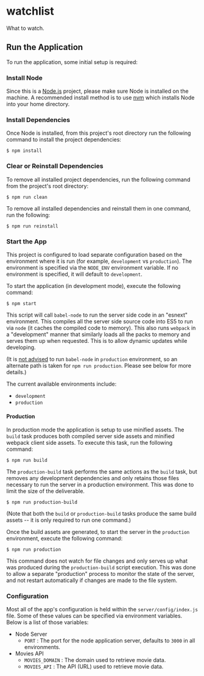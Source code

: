 # watchlist #

What to watch.

## Run the Application ##

To run the application, some initial setup is required:

### Install Node ###

Since this is a [Node.js](http://nodejs.org/) project, please make sure
Node is installed on the machine. A recommended install method is to use
[nvm](https://github.com/creationix/nvm) which installs Node into your
home directory.

### Install Dependencies ###

Once Node is installed, from this project's root directory run the following
command to install the project dependencies:

`$ npm install`

### Clear or Reinstall Dependencies ###

To remove all installed project dependencies, run the following command from the
project's root directory:

`$ npm run clean`

To remove all installed dependencies and reinstall them in one command, run the
following:

`$ npm run reinstall`

### Start the App ###

This project is configured to load separate configuration based on the
environment where it is run (for example, `development` vs `production`).
The environment is specified via the `NODE_ENV` environment variable.
If no environment is specified, it will default to `development`.

To start the application (in development mode), execute the following command:

`$ npm start`

This script will call `babel-node` to run the server side code in an "esnext"
environment. This compiles all the server side source code into ES5 to run
via `node` (it caches the compiled code to memory). This also runs `webpack`
in a "development" manner that similarly loads all the packs to memory and serves
them up when requested. This is to allow dynamic updates while developing.

(It is [not advised](https://babeljs.io/docs/usage/cli/#babel-node)
to run `babel-node` in `production` environment, so an alternate path is taken
for `npm run production`. Please see below for more details.)

The current available environments include:

*   `development`
*   `production`

#### Production ####

In production mode the application is setup to use minified assets.
The `build` task produces both compiled server side assets and minified
webpack client side assets. To execute this task, run the following command:

`$ npm run build`

The `production-build` task performs the same actions as the `build` task,
but removes any development dependencies and only retains those files necessary
to run the server in a production environment. This was done to limit the size
of the deliverable.

`$ npm run production-build`

(Note that both the `build` or `production-build` tasks produce the same build
assets -- it is only required to run one command.)

Once the build assets are generated, to start the server in the `production`
environment, execute the following command:

`$ npm run production`

This command does not watch for file changes and only serves up what was produced
during the `production-build` script execution. This was done to allow a separate
"production" process to monitor the state of the server, and not restart
automatically if changes are made to the file system.

### Configuration ###

Most all of the app's configuration is held within the `server/config/index.js`
file. Some of these values can be specified via environment variables. Below is
a list of those variables:

* Node Server
    * `PORT` : The port for the node application server, defaults to `3000` in
    all environments.
* Movies API
    * `MOVIES_DOMAIN` : The domain used to retrieve movie data.
    * `MOVIES_API` : The API (URL) used to retrieve movie data.
